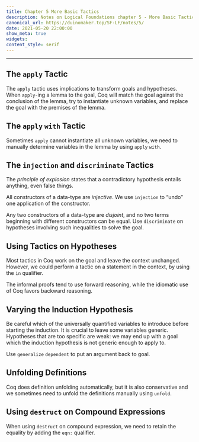 ```yaml
---
title: Chapter 5 More Basic Tactics
description: Notes on Logical Foundations chapter 5 - More Basic Tactics
canonical_url: https://duinomaker.top/SF-LF/notes/5/
date: 2021-05-20 22:00:00
show_meta: true
widgets:
content_style: serif
---
```


---

## The `apply` Tactic

The `apply` tactic uses implications to transform goals and hypotheses. When `apply`-ing a lemma to the goal, Coq will match the goal against the conclusion of the lemma, try to instantiate unknown variables, and replace the goal with the premises of the lemma.

## The `apply` `with` Tactic

Sometimes `apply` cannot instantiate all unknown variables, we need to manually determine variables in the lemma by using `apply` `with`.

## The `injection` and `discriminate` Tactics

The *principle of explosion* states that a contradictory hypothesis entails anything, even false things.

All constructors of a data-type are *injective*. We use `injection` to “undo” one application of the constructor.

Any two constructors of a data-type are *disjoint*, and no two terms beginning with different constructors can be equal. Use `discriminate` on hypotheses involving such inequalities to solve the goal.

## Using Tactics on Hypotheses

Most tactics in Coq work on the goal and leave the context unchanged. However, we could perform a tactic on a statement in the context, by using the `in` qualifier.

The informal proofs tend to use forward reasoning, while the idiomatic use of Coq favors backward reasoning.

## Varying the Induction Hypothesis

Be careful which of the universally quantified variables to introduce before starting the induction. It is crucial to leave some variables generic. Hypotheses that are too specific are weak: we may end up with a goal which the induction hypothesis is not generic enough to apply to.

Use `generalize` `dependent` to put an argument back to goal.

## Unfolding Definitions

Coq does definition unfolding  automatically, but it is also conservative and we sometimes need to unfold the definitions manually using `unfold`.

## Using `destruct` on Compound Expressions

When using `destruct` on compound expression, we need to retain the equality by adding the `eqn:` qualifier.